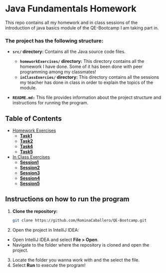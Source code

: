 # Java Fundamentals Homework
This repo contains all my homework and in class sessions of the introduction of java basics module of the QE-Bootcamp I am taking part in.

### The project has the following structure:
   
- **`src/` directory:** Contains all the Java source code files.
     
  - **`homeworkExercises/` directory:** This directory contains all the homework I have done. Some of it has been done with peer programming among my classmates!
  - **`inClassExercies/` directory:** This directory contains all the sessions my teacher has done in class in order to explain the topics of the module.

- **`README.md:`** This file provides information about the project structure and instructions for running the program.

## Table of Contents
- [Homework Exercises](./src/homeworkExercises/)
   - **[Task1](./src/homeworkExercises/TaskOne.java)**
   - **[Task2](./src/homeworkExercises/TaskTwo.java)**
   - **[Task4](./src/homeworkExercises/taskFour/)**
   - **[Task5](./src/homeworkExercises/taskFive/)**
- [In Class Exercises](./src/inClassExercises/)
   - **[Session1](./src/inClassExercises/session1/)**
   - **[Session2](./src/inClassExercises/session2/)**
   - **[Session3](./src/inClassExercises/session3/)**
   - **[Session4](./src/inClassExercises/session4/)**
   - **[Session5](./src/inClassExercises/session5/)** 
    
## Instructions on how to run the program
1. **Clone the repository:**
   ```bash
   git clone https://github.com/RominaCaballero/QE-Bootcamp.git
   ```
2. Open the project in IntelliJ IDEA:

- Open IntelliJ IDEA and select **File > Open**.
- Navigate to the folder where the repository is cloned and open the project.

3. Locate the folder you wanna work with and the select the file.
4. Select **Run** to execute the program!
